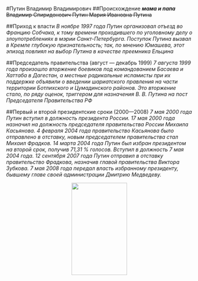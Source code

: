 #Путин Владимир Владимирович
##Происхождение
***мама и папа***
~~Владимир Спиридонович Путин Мария Ивановна Путина~~

##Приход к власти
*В ноябре 1997 года Путин организовал отъезд во Францию Собчака, к тому времени проходившего по уголовному делу о злоупотреблениях в мэрии Санкт-Петербурга. Поступок Путина вызвал в Кремле глубокую признательность; так, по мнению Юмашева, этот эпизод повлиял на выбор Путина в качестве преемника Ельцина*

##Председатель правительства (август — декабрь 1999)
*7 августа 1999 года произошло вторжение боевиков под командованием Басаева и Хаттаба в Дагестан, а местные радикальные исламисты при их поддержке объявили о введении шариатского правления на части территории Ботлихского и Цумадинского районов. Это вторжение стало, по ряду оценок, триггером для назначения В. В. Путина на пост Председателя Правительства РФ*

##Первый и второй президентские сроки (2000—2008)
*7 мая 2000 года Путин вступил в должность президента России. 17 мая 2000 года назначил на должность председателя правительства России Михаила Касьянова.
4 февраля 2004 года правительство Касьянова было отправлено в отставку, новым председателем правительства стал Михаил Фрадков.
14 марта 2004 года Путин был избран президентом на второй срок, получив 71,31 % голосов. Вступил в должность 7 мая 2004 года.
12 сентября 2007 года Путин отправил в отставку правительство Фрадкова, назначив главой правительства Виктора Зубкова.
7 мая 2008 года передал власть избранному президенту, бывшему главе своей администрации Дмитрию Медведеву.*
<p align="center">
  <img width="150" height="250" src="https://github.com/blademoon/Markdown/blob/main/Picture/путин.jpg">
</p>